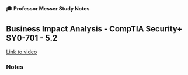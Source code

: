 #### 🎓 Professor Messer Study Notes

##  Business Impact Analysis - CompTIA Security+ SY0-701 - 5.2

[Link to video](https://youtu.be/myI-v3mj7Kc?si=5VAWbZWO4Omt-1yp)

### Notes


